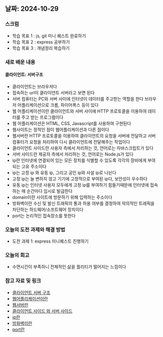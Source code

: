 <!-- prettier-ignore-start -->
## 날짜: 2024-10-29

### 스크럼
- 학습 목표 1 : js, git 미니 퀘스트 완료하기
- 학습 목표 2 : express 공부하기
- 학습 목표 3 : 개념정리 복습하기

### 새로 배운 내용
#### 클라이언트: 서버구조
- 클라이언트는 브라우저다
- 접속하는 url이 클라이언트 서버라고 보면 된다
- 서버 컴퓨터는 PC와 서버 사이에 인터넷이 데이터를 주고받는 역할을 한다
  브라우저 어플리케이션으로 크롬, 파이어폭스 등이 있다
- 웹 어플리케이션이란 클라이언트와 서버 사이에 HTTP 프로토콜을 이용하여 데이터를 주고 받는 프로그램이다
- 웹 어플리케이션은 HTML, CSS, Javascript를 사용하여 구현된다
- 웹사이트는 정적인 점이 웹어플리케이션과 다른 점이다
- 웹서버란  HTTP 프로토콜을 이용하여 클라이언트의 요청을 서버에 전달하고 서버 컴퓨터가 요청을 처리하여 다시 클라이언트에 전달해주는 작업이다
- 클라이언트 사이드란 사용자 측에서 처리하는 것, 언어로는 자바스크립트가 있다
- 서버 사이드란 제공자 측에서 처리하는 것, 언어로는 Node.js가 있다
- ip란 인터넷에 연결되어 있는 모든 장치를 식별할 수 있도록 각각의 장비에게 부여되는 고유 주소이다
- ip는 고정 ip 와 유동 ip, 그리고 공인 ip와 사설 ip로 나뉜다
- 고정 ip는 늘 변하지 않고 기기에 고정적으로 부여된 ip다, 보안성이 우수하다
- 유동 ip는 인터넷 사용자 모두에게 고정 ip를 부여하기 힘들기때문에 인터넷에 접속하는 매 순간마다 임시로 발급한다
- domain이란 사이트에 방문하기 위해 입력하는 주소이다
- 방화벽이란 수신 및 발신 트래픽의 통과 허용 여부를 결정하여 악의적인 트래픽을 차단하는 하드웨어/소프트웨어 장치이다
- port는 논리적인 접속장소를 뜻한다

### 오늘의 도전 과제와 해결 방법
- 도전 과제 1: express 미니퀘스트 진행하기

### 오늘의 회고
- 수면시간이 부족하니 전체적인 삶을 퀄리티가 떨어지는 느낌이다

### 참고 자료 및 링크
- [클라이언트 서버 구조](https://rosweet-ai.tistory.com/6)
- [웹어플리케이션이란](https://chatgpt-lab.tistory.com/28)
- [웹서버란](https://velog.io/@josworks27/%EC%9B%B9-%EC%84%9C%EB%B2%84Server%EC%9D%98-%EA%B8%B0%EC%B4%88-%EA%B0%9C%EB%85%90)
- [클라이언트 사이드 와 서버 사이드](https://chlolisher.tistory.com/131)
- [ip란](https://study-recording.tistory.com/7)
- [방화벽이란](https://www.cloudflare.com/ko-kr/learning/security/what-is-a-firewall/)
- [port란](https://ittrue.tistory.com/185)

<!-- prettier-ignore-end -->

